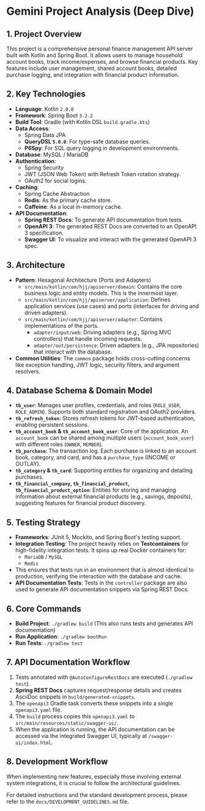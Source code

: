 
# Gemini Project Analysis (Deep Dive)

## 1. Project Overview
This project is a comprehensive personal finance management API server built with Kotlin and Spring Boot. It allows users to manage household account books, track income/expenses, and browse financial products. Key features include user management, shared account books, detailed purchase logging, and integration with financial product information.

## 2. Key Technologies
- **Language**: Kotlin `2.0.0`
- **Framework**: Spring Boot `3.2.2`
- **Build Tool**: Gradle (with Kotlin DSL `build.gradle.kts`)
- **Data Access**:
  - Spring Data JPA
  - **QueryDSL `5.0.0`**: For type-safe database queries.
  - **P6Spy**: For SQL query logging in development environments.
- **Database**: MySQL / MariaDB
- **Authentication**: 
  - Spring Security
  - JWT (JSON Web Token) with Refresh Token rotation strategy.
  - OAuth2 for social logins.
- **Caching**: 
  - Spring Cache Abstraction
  - **Redis**: As the primary cache store.
  - **Caffeine**: As a local in-memory cache.
- **API Documentation**:
  - **Spring REST Docs**: To generate API documentation from tests.
  - **OpenAPI 3**: The generated REST Docs are converted to an OpenAPI 3 specification.
  - **Swagger UI**: To visualize and interact with the generated OpenAPI 3 spec.

## 3. Architecture
- **Pattern**: Hexagonal Architecture (Ports and Adapters)
  - `src/main/kotlin/com/hjj/apiserver/domain`: Contains the core business logic and entity models. This is the innermost layer.
  - `src/main/kotlin/com/hjj/apiserver/application`: Defines application services (use cases) and ports (interfaces for driving and driven adapters).
  - `src/main/kotlin/com/hjj/apiserver/adapter`: Contains implementations of the ports.
    - `adapter/input/web`: Driving adapters (e.g., Spring MVC controllers) that handle incoming requests.
    - `adapter/out/persistence`: Driven adapters (e.g., JPA repositories) that interact with the database.
- **Common Utilities**: The `common` package holds cross-cutting concerns like exception handling, JWT logic, security filters, and argument resolvers.

## 4. Database Schema & Domain Model
- **`tb_user`**: Manages user profiles, credentials, and roles (`ROLE_USER`, `ROLE_ADMIN`). Supports both standard registration and OAuth2 providers.
- **`tb_refresh_token`**: Stores refresh tokens for JWT-based authentication, enabling persistent sessions.
- **`tb_account_book` & `tb_account_book_user`**: Core of the application. An `account_book` can be shared among multiple users (`account_book_user`) with different roles (`OWNER`, `MEMBER`).
- **`tb_purchase`**: The transaction log. Each purchase is linked to an account book, category, and card, and has a `purchase_type` (INCOME or OUTLAY).
- **`tb_category` & `tb_card`**: Supporting entities for organizing and detailing purchases.
- **`tb_financial_company`, `tb_financial_product`, `tb_financial_product_option`**: Entities for storing and managing information about external financial products (e.g., savings, deposits), suggesting features for financial product discovery.

## 5. Testing Strategy
- **Frameworks**: JUnit 5, Mockito, and Spring Boot's testing support.
- **Integration Testing**: The project heavily relies on **Testcontainers** for high-fidelity integration tests. It spins up real Docker containers for:
  - `MariaDB` / `MySQL`
  - `Redis`
- This ensures that tests run in an environment that is almost identical to production, verifying the interaction with the database and cache.
- **API Documentation Tests**: Tests in the `controller` package are also used to generate API documentation snippets via Spring REST Docs.

## 6. Core Commands
- **Build Project**: `./gradlew build` (This also runs tests and generates API documentation)
- **Run Application**: `./gradlew bootRun`
- **Run Tests**: `./gradlew test`

## 7. API Documentation Workflow
1.  Tests annotated with `@AutoConfigureRestDocs` are executed (`./gradlew test`).
2.  **Spring REST Docs** captures request/response details and creates AsciiDoc snippets in `build/generated-snippets`.
3.  The `openapi3` Gradle task converts these snippets into a single `openapi3.yaml` file.
4.  The `build` process copies this `openapi3.yaml` to `src/main/resources/static/swagger-ui/`.
5.  When the application is running, the API documentation can be accessed via the integrated Swagger UI, typically at `/swagger-ui/index.html`.

## 8. Development Workflow
When implementing new features, especially those involving external system integrations, it is crucial to follow the architectural guidelines.

For detailed instructions and the standard development process, please refer to the `docs/DEVELOPMENT_GUIDELINES.md` file.
